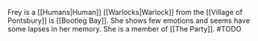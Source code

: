 Frey is a [[Humans|Human]] [[Warlocks|Warlock]] from the [[Village of Pontsbury]] is [[Bootleg Bay]]. She shows few emotions and seems have some lapses in her memory. She is a member of [[The Party]]. #TODO

